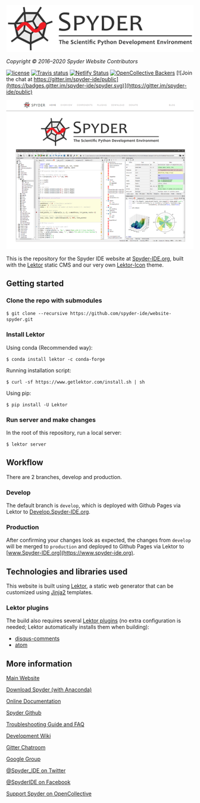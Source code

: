 ![Spyder Website — The Official Site of the Scientific Python Development Environment](./assets/static/images/spyder_readme_banner.png)

*Copyright © 2016–2020 Spyder Website Contributors*


[![license](https://img.shields.io/pypi/l/spyder.svg)](./LICENSE.txt)
[![Travis status](https://travis-ci.org/spyder-ide/website-spyder.svg?branch=develop)](https://travis-ci.org/spyder-ide/website-spyder)
[![Netlify Status](https://api.netlify.com/api/v1/badges/12791f68-4cbb-4236-b918-24da97168631/deploy-status)](https://app.netlify.com/sites/spyder-website-preview/deploys)
[![OpenCollective Backers](https://opencollective.com/spyder/backers/badge.svg?color=blue)](#backers)
[![Join the chat at https://gitter.im/spyder-ide/public](https://badges.gitter.im/spyder-ide/spyder.svg)](https://gitter.im/spyder-ide/public)


![Screenshot of the Spyder website homepage, showing a banner and screenshot](./assets/static/images/mainpage_screenshot.png)


This is the repository for the Spyder IDE website at [Spyder-IDE.org](https://www.spyder-ide.org/), built with the [Lektor](https://www.getlektor.com/) static CMS and our very own [Lektor-Icon](https://spyder-ide.github.io/lektor-icon/) theme.



## Getting started


### Clone the repo with submodules

```
$ git clone --recursive https://github.com/spyder-ide/website-spyder.git
```


### Install Lektor

Using conda (Recommended way):

```
$ conda install lektor -c conda-forge
```

Running installation script:

```
$ curl -sf https://www.getlektor.com/install.sh | sh
```

Using pip:

```
$ pip install -U Lektor
```


### Run server and make changes

In the root of this repository, run a local server:

```
$ lektor server
```



## Workflow

There are 2 branches, develop and production.


### Develop

The default branch is ``develop``, which is deployed with Github Pages via Lektor to [Develop.Spyder-IDE.org](https://develop.spyder-ide.org/).


### Production

After confirming your changes look as expected, the changes from ``develop`` will be merged to ``production`` and deployed to Github Pages via Lektor to [www.Spyder-IDE.org](https://www.spyder-ide.org).



## Technologies and libraries used

This website is built using [Lektor](https://www.getlektor.com/), a static web generator that can be customized using [Jinja2](http://jinja.pocoo.org/) templates.


### Lektor plugins

The build also requires several [Lektor plugins](https://www.getlektor.com/docs/plugins/) (no extra configuration is needed; Lektor automatically installs them when building):

- [disqus-comments](https://github.com/lektor/lektor-disqus-comments)
- [atom](https://github.com/lektor/lektor-atom)



## More information

[Main Website](https://www.spyder-ide.org/)

[Download Spyder (with Anaconda)](https://www.anaconda.com/download/)

[Online Documentation](https://docs.spyder-ide.org/)

[Spyder Github](https://github.com/spyder-ide/spyder)

[Troubleshooting Guide and FAQ](
https://github.com/spyder-ide/spyder/wiki/Troubleshooting-Guide-and-FAQ)

[Development Wiki](https://github.com/spyder-ide/spyder/wiki/Dev:-Index)

[Gitter Chatroom](https://gitter.im/spyder-ide/public)

[Google Group](https://groups.google.com/group/spyderlib)

[@Spyder_IDE on Twitter](https://twitter.com/spyder_ide)

[@SpyderIDE on Facebook](https://www.facebook.com/SpyderIDE/)

[Support Spyder on OpenCollective](https://opencollective.com/spyder/)
